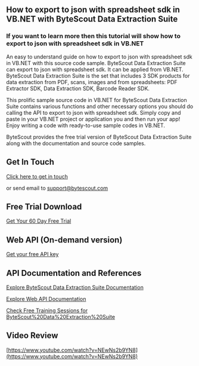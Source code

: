 ## How to export to json with spreadsheet sdk in VB.NET with ByteScout Data Extraction Suite

### If you want to learn more then this tutorial will show how to export to json with spreadsheet sdk in VB.NET

An easy to understand guide on how to export to json with spreadsheet sdk in VB.NET with this source code sample. ByteScout Data Extraction Suite can export to json with spreadsheet sdk. It can be applied from VB.NET. ByteScout Data Extraction Suite is the set that includes 3 SDK products for data extraction from PDF, scans, images and from spreadsheets: PDF Extractor SDK, Data Extraction SDK, Barcode Reader SDK.

This prolific sample source code in VB.NET for ByteScout Data Extraction Suite contains various functions and other necessary options you should do calling the API to export to json with spreadsheet sdk.  Simply copy and paste in your VB.NET project or application you and then run your app! Enjoy writing a code with ready-to-use sample codes in VB.NET.

ByteScout provides the free trial version of ByteScout Data Extraction Suite along with the documentation and source code samples.

## Get In Touch

[Click here to get in touch](https://bytescout.zendesk.com/hc/en-us/requests/new?subject=ByteScout%20Data%20Extraction%20Suite%20Question)

or send email to [support@bytescout.com](mailto:support@bytescout.com?subject=ByteScout%20Data%20Extraction%20Suite%20Question) 

## Free Trial Download

[Get Your 60 Day Free Trial](https://bytescout.com/download/web-installer?utm_source=github-readme)

## Web API (On-demand version)

[Get your free API key](https://pdf.co/documentation/api?utm_source=github-readme)

## API Documentation and References

[Explore ByteScout Data Extraction Suite Documentation](https://bytescout.com/documentation/index.html?utm_source=github-readme)

[Explore Web API Documentation](https://pdf.co/documentation/api?utm_source=github-readme)

[Check Free Training Sessions for ByteScout%20Data%20Extraction%20Suite](https://academy.bytescout.com/)

## Video Review

[https://www.youtube.com/watch?v=NEwNs2b9YN8](https://www.youtube.com/watch?v=NEwNs2b9YN8)